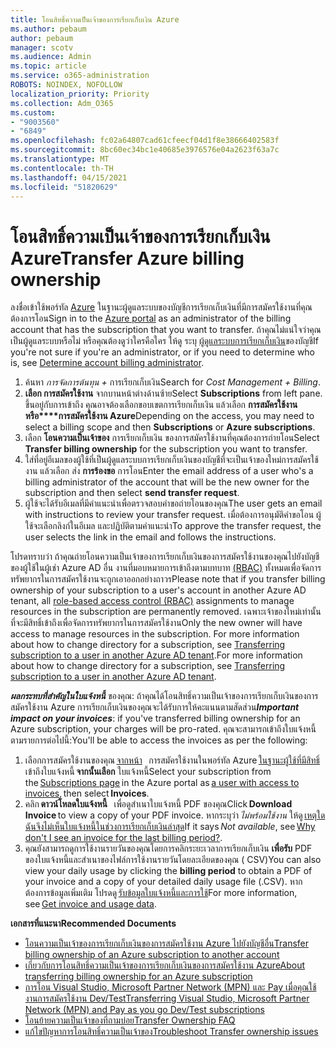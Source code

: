```yaml
---
title: โอนสิทธิ์ความเป็นเจ้าของการเรียกเก็บเงิน Azure
ms.author: pebaum
author: pebaum
manager: scotv
ms.audience: Admin
ms.topic: article
ms.service: o365-administration
ROBOTS: NOINDEX, NOFOLLOW
localization_priority: Priority
ms.collection: Adm_O365
ms.custom:
- "9003560"
- "6849"
ms.openlocfilehash: fc02a64807cad61cfeecf04d1f8e38666402583f
ms.sourcegitcommit: 8bc60ec34bc1e40685e3976576e04a2623f63a7c
ms.translationtype: MT
ms.contentlocale: th-TH
ms.lasthandoff: 04/15/2021
ms.locfileid: "51820629"
---
```

# <a name="transfer-azure-billing-ownership"></a><span data-ttu-id="6039c-102">โอนสิทธิ์ความเป็นเจ้าของการเรียกเก็บเงิน Azure</span><span class="sxs-lookup"><span data-stu-id="6039c-102">Transfer Azure billing ownership</span></span>

<span data-ttu-id="6039c-103">ลงชื่อเข้าใช้พอร์ทัล [Azure](https://portal.azure.com/) ในฐานะผู้ดูแลระบบของบัญชีการเรียกเก็บเงินที่มีการสมัครใช้งานที่คุณต้องการโอน</span><span class="sxs-lookup"><span data-stu-id="6039c-103">Sign in to the [Azure portal](https://portal.azure.com/) as an administrator of the billing account that has the subscription that you want to transfer.</span></span> <span data-ttu-id="6039c-104">ถ้าคุณไม่แน่ใจว่าคุณเป็นผู้ดูแลระบบหรือไม่ หรือคุณต้องดูว่าใครคือใคร ให้ดู ระบุ [ผู้ดูแลระบบการเรียกเก็บเงิน](https://docs.microsoft.com/azure/cost-management-billing/understand/subscription-transfer#whoisaa)ของบัญชี</span><span class="sxs-lookup"><span data-stu-id="6039c-104">If you're not sure if you're an administrator, or if you need to determine who is, see [Determine account billing administrator](https://docs.microsoft.com/azure/cost-management-billing/understand/subscription-transfer#whoisaa).</span></span>

1. <span data-ttu-id="6039c-105">ค้นหา _การจัดการต้นทุน +_ การเรียกเก็บเงิน</span><span class="sxs-lookup"><span data-stu-id="6039c-105">Search for _Cost Management + Billing_.</span></span>
1. <span data-ttu-id="6039c-106">**เลือก การสมัครใช้งาน** จากบานหน้าต่างด้านซ้าย</span><span class="sxs-lookup"><span data-stu-id="6039c-106">Select **Subscriptions** from left pane.</span></span> <span data-ttu-id="6039c-107">ขึ้นอยู่กับการเข้าถึง คุณอาจต้องเลือกขอบเขตการเรียกเก็บเงิน แล้วเลือก **การสมัครใช้งาน หรือ\*\*\*\*การสมัครใช้งาน Azure**</span><span class="sxs-lookup"><span data-stu-id="6039c-107">Depending on the access, you may need to select a billing scope and then **Subscriptions** or **Azure subscriptions**.</span></span>
1. <span data-ttu-id="6039c-108">เลือก **โอนความเป็นเจ้าของ** การเรียกเก็บเงิน ของการสมัครใช้งานที่คุณต้องการถ่ายโอน</span><span class="sxs-lookup"><span data-stu-id="6039c-108">Select **Transfer billing ownership** for the subscription you want to transfer.</span></span>
1. <span data-ttu-id="6039c-109">ใส่ที่อยู่อีเมลของผู้ใช้ที่เป็นผู้ดูแลระบบการเรียกเก็บเงินของบัญชีที่จะเป็นเจ้าของใหม่การสมัครใช้งาน แล้วเลือก ส่ง **การร้องขอ** การโอน</span><span class="sxs-lookup"><span data-stu-id="6039c-109">Enter the email address of a user who's a billing administrator of the account that will be the new owner for the subscription and then select **send transfer request**.</span></span>
1. <span data-ttu-id="6039c-110">ผู้ใช้จะได้รับอีเมลที่มีคําแนะนําเพื่อตรวจสอบคําขอถ่ายโอนของคุณ</span><span class="sxs-lookup"><span data-stu-id="6039c-110">The user gets an email with instructions to review your transfer request.</span></span> <span data-ttu-id="6039c-111">เมื่อต้องการอนุมัติคําขอโอน ผู้ใช้จะเลือกลิงก์ในอีเมล และปฏิบัติตามคําแนะนํา</span><span class="sxs-lookup"><span data-stu-id="6039c-111">To approve the transfer request, the user selects the link in the email and follows the instructions.</span></span>

<span data-ttu-id="6039c-112">โปรดทราบว่า ถ้าคุณถ่ายโอนความเป็นเจ้าของการเรียกเก็บเงินของการสมัครใช้งานของคุณไปยังบัญชีของผู้ใช้ในผู้เช่า Azure AD อื่น งานที่มอบหมายการเข้าถึงตามบทบาท [(RBAC)](https://docs.microsoft.com/azure/role-based-access-control/overview?WT.mc_id=Portal-Microsoft_Azure_Support) ทั้งหมดเพื่อจัดการทรัพยากรในการสมัครใช้งานจะถูกเอาออกอย่างถาวร</span><span class="sxs-lookup"><span data-stu-id="6039c-112">Please note that if you transfer billing ownership of your subscription to a user's account in another Azure AD tenant, all [role-based access control (RBAC)](https://docs.microsoft.com/azure/role-based-access-control/overview?WT.mc_id=Portal-Microsoft_Azure_Support) assignments to manage resources in the subscription are permanently removed.</span></span> <span data-ttu-id="6039c-113">เฉพาะเจ้าของใหม่เท่านั้นที่จะมีสิทธิ์เข้าถึงเพื่อจัดการทรัพยากรในการสมัครใช้งาน</span><span class="sxs-lookup"><span data-stu-id="6039c-113">Only the new owner will have access to manage resources in the subscription.</span></span> <span data-ttu-id="6039c-114">For more information about how to change directory for a subscription, see [Transferring subscription to a user in another Azure AD tenant](https://docs.microsoft.com/azure/active-directory/managed-identities-azure-resources/known-issues?WT.mc_id=Portal-Microsoft_Azure_Support).</span><span class="sxs-lookup"><span data-stu-id="6039c-114">For more information about how to change directory for a subscription, see [Transferring subscription to a user in another Azure AD tenant](https://docs.microsoft.com/azure/active-directory/managed-identities-azure-resources/known-issues?WT.mc_id=Portal-Microsoft_Azure_Support).</span></span>

<span data-ttu-id="6039c-115">_**ผลกระทบที่สําคัญในใบแจ้งหนี้**_ ของคุณ: ถ้าคุณได้โอนสิทธิ์ความเป็นเจ้าของการเรียกเก็บเงินของการสมัครใช้งาน Azure การเรียกเก็บเงินของคุณจะได้รับการให้คะแนนตามสัดส่วน</span><span class="sxs-lookup"><span data-stu-id="6039c-115">_**Important impact on your invoices**_: if you've transferred billing ownership for an Azure subscription, your charges will be pro-rated.</span></span> <span data-ttu-id="6039c-116">คุณจะสามารถเข้าถึงใบแจ้งหนี้ตามรายการต่อไปนี้:</span><span class="sxs-lookup"><span data-stu-id="6039c-116">You'll be able to access the invoices as per the following:</span></span>  

1. <span data-ttu-id="6039c-117">เลือกการสมัครใช้งานของคุณ [จากหน้า](https://portal.azure.com/#blade/Microsoft_Azure_Billing/SubscriptionsBlade)   การสมัครใช้งานในพอร์ทัล Azure [ในฐานะผู้ใช้ที่มีสิทธิ์](https://docs.microsoft.com/azure/cost-management-billing/manage/manage-billing-access?WT.mc_id=Portal-Microsoft_Azure_Support)เข้าถึงใบแจ้งหนี้ **จากนั้นเลือก** ใบแจ้งหนี้</span><span class="sxs-lookup"><span data-stu-id="6039c-117">Select your subscription from the [Subscriptions page](https://portal.azure.com/#blade/Microsoft_Azure_Billing/SubscriptionsBlade) in the Azure portal as [a user with access to invoices](https://docs.microsoft.com/azure/cost-management-billing/manage/manage-billing-access?WT.mc_id=Portal-Microsoft_Azure_Support), then select **Invoices**.</span></span>
1. <span data-ttu-id="6039c-118">คลิก **ดาวน์โหลดใบแจ้งหนี้**   เพื่อดูสําเนาใบแจ้งหนี้ PDF ของคุณ</span><span class="sxs-lookup"><span data-stu-id="6039c-118">Click **Download Invoice** to view a copy of your PDF invoice.</span></span> <span data-ttu-id="6039c-119">หากระบุว่า _ไม่พร้อมใช้งาน_ ให้ดู [เหตุใดฉันจึงไม่เห็นใบแจ้งหนี้ในช่วงการเรียกเก็บเงินล่าสุด](https://docs.microsoft.com/azure/cost-management-billing/manage/download-azure-invoice-daily-usage-date?WT.mc_id=Portal-Microsoft_Azure_Support#noinvoice)</span><span class="sxs-lookup"><span data-stu-id="6039c-119">If it says _Not available_, see [Why don't I see an invoice for the last billing period?](https://docs.microsoft.com/azure/cost-management-billing/manage/download-azure-invoice-daily-usage-date?WT.mc_id=Portal-Microsoft_Azure_Support#noinvoice).</span></span>
1. <span data-ttu-id="6039c-120">คุณยังสามารถดูการใช้งานรายวันของคุณโดยการคลิกระยะเวลาการเรียกเก็บเงิน **เพื่อรับ** PDF ของใบแจ้งหนี้และสําเนาของไฟล์การใช้งานรายวันโดยละเอียดของคุณ ( CSV)</span><span class="sxs-lookup"><span data-stu-id="6039c-120">You can also view your daily usage by clicking the **billing period** to obtain a PDF of your invoice and a copy of your detailed daily usage file (.CSV).</span></span> <span data-ttu-id="6039c-121">หากต้องการข้อมูลเพิ่มเติม โปรดดู [รับข้อมูลใบแจ้งหนี้และการใช้](https://docs.microsoft.com/azure/cost-management-billing/manage/download-azure-invoice-daily-usage-date?WT.mc_id=Portal-Microsoft_Azure_Support)</span><span class="sxs-lookup"><span data-stu-id="6039c-121">For more information, see [Get invoice and usage data](https://docs.microsoft.com/azure/cost-management-billing/manage/download-azure-invoice-daily-usage-date?WT.mc_id=Portal-Microsoft_Azure_Support).</span></span>

<span data-ttu-id="6039c-122">**เอกสารที่แนะนา**</span><span class="sxs-lookup"><span data-stu-id="6039c-122">**Recommended Documents**</span></span>

- [<span data-ttu-id="6039c-123">โอนความเป็นเจ้าของการเรียกเก็บเงินของการสมัครใช้งาน Azure ไปยังบัญชีอื่น</span><span class="sxs-lookup"><span data-stu-id="6039c-123">Transfer billing ownership of an Azure subscription to another account</span></span>](https://docs.microsoft.com/azure/cost-management-billing/manage/billing-subscription-transfer)
- [<span data-ttu-id="6039c-124">เกี่ยวกับการโอนสิทธิ์ความเป็นเจ้าของการเรียกเก็บเงินของการสมัครใช้งาน Azure</span><span class="sxs-lookup"><span data-stu-id="6039c-124">About transferring billing ownership for an Azure subscription</span></span>](https://docs.microsoft.com//azure/cost-management-billing/understand/subscription-transfer)
- [<span data-ttu-id="6039c-125">การโอน Visual Studio, Microsoft Partner Network (MPN) และ Pay เมื่อคุณใช้งานการสมัครใช้งาน Dev/Test</span><span class="sxs-lookup"><span data-stu-id="6039c-125">Transferring Visual Studio, Microsoft Partner Network (MPN) and Pay as you go Dev/Test subscriptions</span></span>](https://docs.microsoft.com/azure/billing/billing-subscription-transfer?WT.mc_id=Portal-Microsoft_Azure_Support#transferring-visual-studio-microsoft-partner-network-mpn-and-pay-as-you-go-devtest-subscriptions)
- [<span data-ttu-id="6039c-126">โอนย้ายความเป็นเจ้าของที่ถามบ่อย</span><span class="sxs-lookup"><span data-stu-id="6039c-126">Transfer Ownership FAQ</span></span>](https://docs.microsoft.com/azure/billing/billing-subscription-transfer?WT.mc_id=Portal-Microsoft_Azure_Support#frequently-asked-questions-faq-for-senders)
- [<span data-ttu-id="6039c-127">แก้ไขปัญหาการโอนสิทธิ์ความเป็นเจ้าของ</span><span class="sxs-lookup"><span data-stu-id="6039c-127">Troubleshoot Transfer ownership issues</span></span>](https://docs.microsoft.com/azure/billing/billing-subscription-transfer?WT.mc_id=Portal-Microsoft_Azure_Support#troubleshooting)
